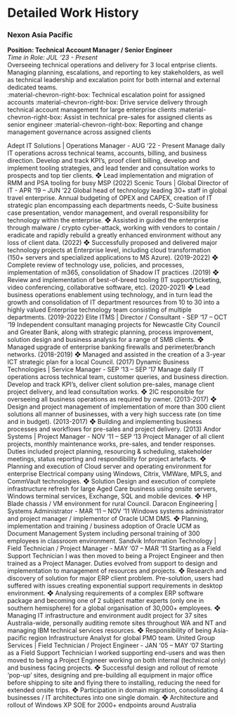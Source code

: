 # Detailed Work History

### Nexon Asia Pacific
<b>Position: Technical Account Manager / Senior Engineer</b></br>
<i>Time in Role: JUL ‘23 - Present</i></br>
Overseeing technical operations and delivery for 3 local entprise clients. Managing planning, escalations, and reporting to key stakeholders, as well as technical leadership and excalation point for both internal and external dedicated teams.</br>
:material-chevron-right-box: Technical escalation point for assigned accounts
:material-chevron-right-box: Drive service delivery through technical account management for large enterprise clients
:material-chevron-right-box: Assist in technical pre-sales for assigned clients as senior engineer
:material-chevron-right-box: Reporting and change management governance across assigned clients

 Adept IT Solutions | Operations Manager - AUG ‘22 - Present
 Manage daily IT operations across technical teams, accounts, billing, and business direction. Develop and 
track KPI’s, proof client billing, develop and implement tooling strategies, and lead tender and consultation 
works to prospects and top tier clients.
 ❖ Lead implementation and migration of RMM and PSA tooling for busy MSP (2022)
 Scenic Tours | Global Director of IT - APR ‘19 – JUN ‘22
 Global head of technology leading 30+ staff in global travel enterprise. Annual budgeting of OPEX and 
CAPEX, creation of IT strategic plan encompassing each departments needs, C-Suite business case 
presentation, vendor management, and overall responsibility for technology within the enterprise.
 ❖ Assisted in guided the enterprise through malware / crypto cyber-attack, working with vendors to contain 
/ eradicate and rapidly rebuild a greatly enhanced environment without any loss of client data. (2022)
 ❖ Successfully proposed and delivered major technology projects at Enterprise level, including cloud 
transformation (150+ servers and specialized applications to MS Azure). (2019-2022)
 ❖ Complete review of technology use, policies, and processes, implementation of m365, consolidation of 
Shadow IT practices .(2019)
 ❖ Review and implementation of best-of-breed tooling (IT support/ticketing, video conferencing, 
collaborative software, etc). (2020-2021)
 ❖ Lead business operations enablement using technology, and in turn lead the growth and consolidation of 
IT department resources from 10 to 30 into a highly valued Enterprise technology team consisting of 
multiple departments. (2019-2022)
 Elite ITMS | Director / Consultant - SEP ‘17 – OCT ‘19
 Independent consultant managing projects for Newcastle City Council and Greater Bank, along with 
strategic planning, process improvement, solution design and business analysis for a range of SMB clients.
 ❖ Managed upgrade of enterprise banking firewalls and perimeter/branch networks. (2018-2019)
 ❖ Managed and assisted in the creation of a 3-year ICT strategic plan for a local Council. (2017)
 Dynamic Business Technologies | Service Manager - SEP ‘13 – SEP ‘17
 Manage daily IT operations across technical team, customer queries, and business direction. Develop and 
track KPI’s, deliver client solution pre-sales, manage client project delivery, and lead consultation works.
 ❖ 2IC responsible for overseeing all business operations as required by owner. (2013-2017)
 ❖ Design and project management of implementation of more than 300 client solutions all manner of 
businesses, with a very high success rate (on time and in budget). (2013-2017)
 ❖ Building and implementing business processes and workflows for pre-sales and project delivery. (2013)
Andor Systems | Project Manager - NOV ‘11 – SEP ‘13
 Project Manager of all client projects, monthly maintenance works, pre-sales, and tender responses. Duties 
included project planning, resourcing & scheduling, stakeholder meetings, status reporting and respondibility 
for project artefacts.
 ❖ Planning and execution of Cloud server and operating environment for enterprise Electrical company 
using Windows, Citrix, VMWare, MPLS, and CommVault technologies.
 ❖ Solution Design and execution of complete infrastructure refresh for large Aged Care business using 
onsite servers, Windows terminal services, Exchange, SQL and mobile devices.
 ❖ HP Blade chassis / VM environment for rural Council.
 Daracon Engineering | Systems Administrator - MAR ‘11 – NOV ‘11
 Windows systems administrator and project manager / implementor of Oracle UCM DMS.
 ❖ Planning, implementation and training / business adoption of Oracle UCM as Document Management 
System including personal training of 300 employees in classroom environment.
 Sandvik Information Technology | Field Technician / Project Manager - MAY ‘07 – MAR ‘11
 Starting as a Field Support Technician I was then moved to being a Project Engineer and then trained as a 
Project Manager. Duties evolved from support to design and implementation to management of resources 
and projects.
 ❖ Research and discovery of solution for major ERP client problem. Pre-solution, users had suffered with 
issues creating exponential support requirements in desktop environment.
 ❖ Analysing requirements of a complex ERP software package and becoming one of 2 subject matter 
experts (only one in southern hemisphere) for a global organisation of 30,000+ employees.
 ❖ Managing IT infrastructure and environment audit project for 37 sites Australia-wide, personally auditing 
remote sites throughout WA and NT and managing IBM technical services resources.
 ❖ Responsibility of being Asia-pacific region Infrastructure Analyst for global PMO team.
 United Group Services | Field Technician / Project Engineer - JAN ‘05 – MAY ‘07
 Starting as a Field Support Technician I worked supporting end-users and was then moved to being a 
Project Engineer working on both internal (technical only) and business facing projects.
 ❖ Successful design and rollout of remote ‘pop-up’ sites, designing and pre-building all equipment in major 
office before shipping to site and flying there to installing, reducing the need for extended onsite trips.
 ❖ Participation in domain migration, consolidating 4 businesses / IT architectures into one single domain.
 ❖ Architecture and rollout of Windows XP SOE for 2000+ endpoints around Australia
